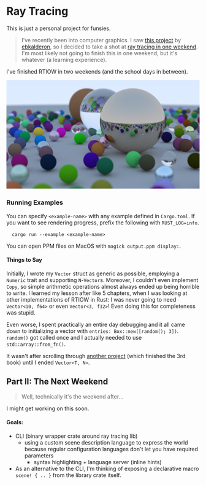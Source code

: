 # Ray Tracing

This is just a personal project for funsies.

> I've recently been into computer graphics. I saw [this project](https://github.com/ebkalderon/ray-tracing-in-one-weekend) by [ebkalderon](https://github.com/ebkalderon), so I decided to take a shot at [ray tracing in one weekend](https://raytracing.github.io/books/RayTracingInOneWeekend.html). I'm most likely not going to finish this in one weekend, but it's whatever (a learning experience).

I've finished RTIOW in two weekends (and the school days in between).

![Final Render](assets/renders/rtiow_final_render.png)

### Running Examples
You can specify `<example-name>` with any example defined in `Cargo.toml`. If you want to see rendering progress, prefix the following with `RUST_LOG=info`.
```
  cargo run --example <example-name>
```
You can open PPM files on MacOS with `magick output.ppm display:`.

#### Things to Say
Initially, I wrote my `Vector` struct as generic as possible, employing a `Numeric` trait and supporting `N`-`Vector`s. Moreover, I couldn't even implement `Copy`, so simple arithmetic operations almost always ended up being horrible to write. I learned my lesson after like 5 chapters, when I was looking at other implementations of RTIOW in Rust: I was never going to need `Vector<10, f64>` or even `Vector<3, f32>`! Even doing this for completeness was stupid.

Even worse, I spent practically an entire day debugging and it all came down to initializing a vector with `entries: Box::new([random(); 3])`. `random()` got called once and I actually needed to use `std::array::from_fn()`.

It wasn't after scrolling through [another project](https://github.com/Dalamar42/rayt) (which finished the 3rd book) until I ended `Vector<T, N>`. 

## Part II: The Next Weekend

> Well, technically it's the weekend after...

I might get working on this soon.

#### Goals:

- CLI (binary wrapper crate around ray tracing lib)
  - using a custom scene description language to express the world because regular configuration languages don't let you have required parameters
    - syntax highlighting + language server (inline hints)
- As an alternative to the CLI, I'm thinking of exposing a declarative macro `scene! { .. }` from the library crate itself.
